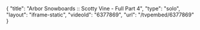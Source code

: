 {
    "title": "Arbor Snowboards :: Scotty Vine - Full Part 4",
    "type": "solo",
    "layout": "iframe-static",
    "videoId": "6377869",
    "url": "\/tvpembed\/6377869"
}